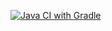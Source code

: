 [![Java CI with Gradle](https://github.com/IrinaChapurina/page-object/actions/workflows/gradle.yml/badge.svg)](https://github.com/IrinaChapurina/page-object/actions/workflows/gradle.yml)
